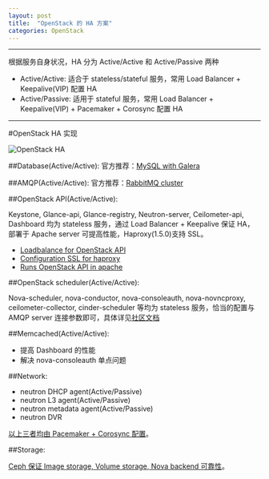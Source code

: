 ```yaml
---
layout: post
title:  "OpenStack 的 HA 方案"
categories: OpenStack
---
```


---------------

根据服务自身状况，HA 分为 Active/Active 和 Active/Passive 两种

- Active/Active:   适合于 stateless/stateful 服务，常用 Load Balancer + Keepalive(VIP) 配置 HA
- Active/Passive: 适用于 stateful 服务，常用 Load Balancer + Keepalive(VIP) + Pacemaker + Corosync 配置 HA

---------------

#OpenStack HA 实现

![OpenStack HA](http://7xp2eu.com1.z0.glb.clouddn.com/HA.png?imageView2/1/w/600/q/100)

##Database(Active/Active):
官方推荐：[MySQL with Galera](http://docs.OpenStack.org/high-availability-guide/content/ha-aa-db.html)

##AMQP(Active/Active): 
官方推荐：[RabbitMQ cluster](https://OpenStack.redhat.com/RabbitMQ)

##OpenStack API(Active/Active):

Keystone, Glance-api, Glance-registry, Neutron-server, Ceilometer-api, Dashboard 均为 stateless 服务，通过 Load Balancer + Keepalive 保证 HA，部署于 Apache server 可提高性能，Haproxy(1.5.0)支持 SSL。

- [Loadbalance for OpenStack API](http://OpenStack.redhat.com/Load_Balance_OpenStack_API)
- [Configuration SSL for haproxy](http://www.b2btech.in/implement-ssl-termination-haproxy-ubuntu-14-04)
- [Runs OpenStack API in apache](http://andy.mc.it/2013/07/apache2-mod_wsgi-OpenStack-pt-2-nova-api-os-compute-nova-api-ec2/#comment-35)

##OpenStack scheduler(Active/Active):

Nova-scheduler, nova-conductor, nova-consoleauth, nova-novncproxy, ceilometer-collector, cinder-scheduler 等均为 stateless 服务，恰当的配置与 AMQP server 连接参数即可，具体详见[社区文档](http://docs.OpenStack.org/high-availability-guide/content/_run_OpenStack_api_and_schedulers.html)

##Memcached(Active/Active):

- 提高 Dashboard 的性能
- 解决 nova-consoleauth 单点问题

##Network:

- neutron DHCP agent(Active/Passive)
- neutron L3 agent(Active/Passive)
- neutron metadata agent(Active/Passive) 
- neutron DVR

[以上三者均由 Pacemaker + Corosync 配置](http://docs.OpenStack.org/high-availability-guide/content/ch-network.html)。
 
##Storage:

[Ceph 保证 Image storage, Volume storage, Nova backend 可靠性](http://www.ceph.com/docs/next/rbd/rbd-OpenStack/)。
